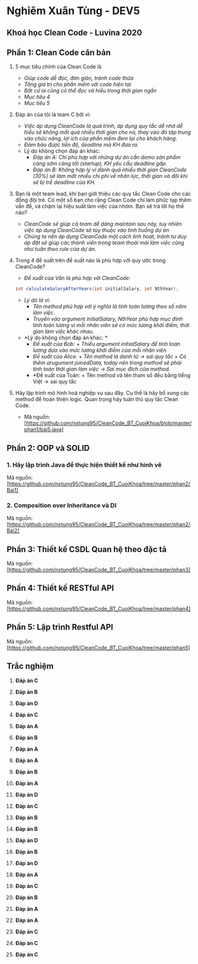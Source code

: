 
# Nghiêm Xuân Tùng - DEV5
## Khoá học Clean Code - Luvina 2020


## Phần 1: Clean Code căn bản
1. 5 mục tiêu chính của Clean Code là
   - *Giúp code dễ đọc, đơn giản, tránh code thừa*
   - *Tăng giá trị cho phần mềm với code hiện tại*
   - *Bất cứ ai cũng có thể đọc và hiểu trong thời gian ngắn*
   - *Mục tiêu 4*
   - *Mục tiêu 5*

2. Đáp án của tôi là team C bởi vì:
   - *Việc áp dụng CleanCode là quá trình, áp dụng quy tắc dễ nhớ dễ hiểu sẽ không mất quá nhiều thời gian cho nó, thay vào đó tập trung vào chức năng, lợi ích của phần mềm đem lại cho khách hàng*.
   - *Đảm bảo được tiến độ, deadline mà KH đưa ra.*
   - Lý do không chọn đáp án khác:
      - *Đáp án A: Chỉ phù hợp với những dự án cần demo sản phẩm càng sớm càng tốt (startup), KH yêu cầu deadline gấp.*
      - *Đáp án B: Không hợp lý vì dành quá nhiều thời gian CleanCode (30%) sẽ làm mất nhiều chi phí về nhân lực, thời gian và đôi khi sẽ bị trễ deadline của KH.*

3. Bạn là một team lead, khi bạn giới thiệu các quy tắc Clean Code cho các đồng đội trẻ. Có một số bạn cho rằng Clean Code chỉ làm phức tạp thêm vấn đề, và chậm lại hiệu suất làm việc của nhóm. Bạn sẽ trả lời họ thế nào?
   - *CleanCode sẽ giúp cả team dễ dàng maintain sau này, tuy nhiên việc áp dụng CleanCode sẽ tùy thuộc vào tình huống dự án* 
   - *Chúng ta nên áp dụng CleanCode một cách linh hoạt, tránh tư duy áp đặt sẽ giúp các thành viên trong team thoải mái làm việc cũng như tuân theo rule của dự án.*

4. Trong 4 đề xuất trên đề xuất nào là phù hợp với quy ước trong CleanCode?
   - *Đề xuất của Vân là phù hợp với CleanCode:*
   ```java
   int calculateSalaryAfterYears(int initialSalary, int NthYear);
   ```
   - *Lý dó là vì:*
      - *Tên method phù hợp với ý nghĩa là tính toán lương theo số năm làm việc.*
      - *Truyền vào argument initialSalary, NthYear phù hợp mục đính tính toán lương vì mỗi nhân viên sẽ có mức lương khởi điểm, thời gian làm việc khác nhau.*
   - *Lý do không chọn đáp án khác: *
      - *Đề xuất của Bob: 
            + Thiếu argument initialSalary để tính toán lương dựa vào mức lương khởi điểm của mỗi nhân viên*
      - *Đề xuất của Alice: 
            + Tên method là danh từ -> sai quy tắc
            + Có thêm arugument joinedData, today nên trong method sẽ phải tính toán thời gian làm việc -> Sai mục đích của method.*
      - *Đề xuất của Toàn:
            + Tên method và tên tham số đều bằng tiếng Việt -> sai quy tắc

5. Hãy lập trình mô hình hoá nghiệp vụ sau đây. Cụ thể là hãy bổ xung các method để hoàn thiện logic. Quan trọng hãy tuân thủ quy tắc Clean Code.
   - Mã nguồn: [https://github.com/nxtung95/CleanCode_BT_CuoiKhoa/blob/master/phan1/bai5.java]
## Phần 2: OOP và SOLID
### 1. Hãy lập trình Java để thực hiện thiết kế như hình vẽ
Mã nguồn: [https://github.com/nxtung95/CleanCode_BT_CuoiKhoa/tree/master/phan2/Bai1]
### 2. Composition over Inheritance và DI
Mã nguồn: [https://github.com/nxtung95/CleanCode_BT_CuoiKhoa/tree/master/phan2/Bai2]


## Phần 3: Thiết kế CSDL Quan hệ theo đặc tả
Mã nguồn: [https://github.com/nxtung95/CleanCode_BT_CuoiKhoa/tree/master/phan3]
## Phần 4: Thiết kế RESTful API
Mã nguồn: [https://github.com/nxtung95/CleanCode_BT_CuoiKhoa/tree/master/phan4]
## Phần 5: Lập trình Restful API
Mã nguồn: [https://github.com/nxtung95/CleanCode_BT_CuoiKhoa/tree/master/phan5]
## Trắc nghiệm
1. **Đáp án C**

2. **Đáp án B**

3. **Đáp án D**

4. **Đáp án C**

5. **Đáp án A**

6. **Đáp án B**

7. **Đáp án A**

8. **Đáp án A**

9. **Đáp án B**

10. **Đáp án A**

11. **Đáp án D**

12. **Đáp án C**

13. **Đáp án B**

14. **Đáp án B**

15. **Đáp án D**

16. **Đáp án B**

17. **Đáp án D**

18. **Đáp án A**

19. **Đáp án C**

20. **Đáp án B**

21. **Đáp án A**

22. **Đáp án A**

23. **Đáp án C**

24. **Đáp án C**

25. **Đáp án C**
